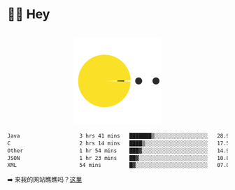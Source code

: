 
# 👋🏻 Hey
<div align="center">
	<br>
	<img src="https://raw.githubusercontent.com/Aniket965/Aniket965/master/pacman.svg?sanitize=true" width="200" height="200">
	<br>
</div>

<!--START_SECTION:waka-->

```txt
Java                   3 hrs 41 mins   ███████▒░░░░░░░░░░░░░░░░░   28.91 %
C                      2 hrs 14 mins   ████▒░░░░░░░░░░░░░░░░░░░░   17.51 %
Other                  1 hr 54 mins    ███▓░░░░░░░░░░░░░░░░░░░░░   14.97 %
JSON                   1 hr 23 mins    ██▓░░░░░░░░░░░░░░░░░░░░░░   10.82 %
XML                    54 mins         █▓░░░░░░░░░░░░░░░░░░░░░░░   07.09 %
```

<!--END_SECTION:waka-->

 ➡️  来我的网站瞧瞧吗？[这里](https://www.shaolongfei.com)
